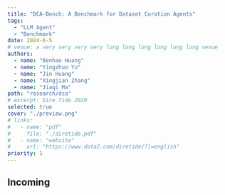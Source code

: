 ```yaml
---
title: "DCA-Bench: A Benchmark for Dataset Curation Agents"
tags:
  - "LLM Agent"
  - "Benchmark"
date: 2024-6-5
# venue: a very very very very long long long long long long venue
authors:
  - name: "Benhao Huang"
  - name: "Yingzhuo Yu"
  - name: "Jin Huang"
  - name: "Xingjian Zhang"
  - name: "Jiaqi Ma"
path: "research/dca"
# excerpt: Dire Tide 2020
selected: true
cover: "./preview.png"
# links:
#   - name: "pdf"
#     file: "./diretide.pdf"
#   - name: "website"
#     url: "https://www.dota2.com/diretide/?l=english"
priority: 1
---
```


## Incoming

```

```
